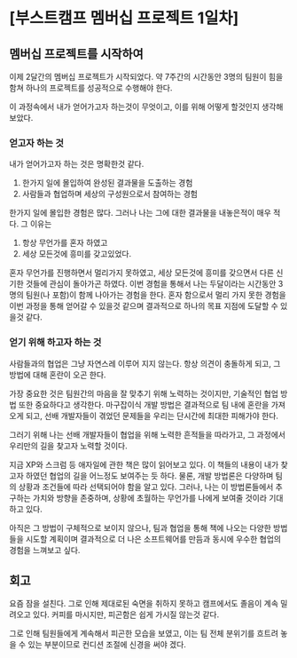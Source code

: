 # [부스트캠프 멤버십 프로젝트 1일차]

## 멤버십 프로젝트를 시작하여 

이제 2달간의 멤버십 프로젝트가 시작되었다. 약 7주간의 시간동안 3명의 팀원이 힘을 함쳐 하나의 프로젝트를 성공적으로 수행해야 한다. 

이 과정속에서 내가 얻어가고자 하는것이 무엇이고, 이를 위해 어떻게 할것인지 생각해 보았다. 

### 얻고자 하는 것

내가 얻어가고자 하는 것은 명확한것 같다. 

1. 한가지 일에 몰입하여 완성된 결과물을 도출하는 경험
2. 사람들과 협업하며 세상의 구성원으로서 참여하는 경험
  

한가지 일에 몰입한 경험은 많다. 그러나 나는 그에 대한 결과물을 내놓은적이 매우 적다. 그 이유는 

1. 항상 무언가를 혼자 하였고 
2. 세상 모든것에 흥미를 갖고있었다.

혼자 무언가를 진행하면서 멀리가지 못하였고, 세상 모든것에 흥미를 갖으면서 다른 신기한 것들에 관심이 돌아가곤 하였다. 이번 경험을 통해서 나는 두달이라는 시간동안 3명의 팀원(나 포함)이 함께 나아가는 경험을 한다. 
혼자 함으로서 멀리 가지 못한 경험을 이번 과정을 통해 얻어갈 수 있을것 같으며 결과적으로 하나의 목표 지점에 도달할 수 있을것 같다. 

### 얻기 위해 하고자 하는 것

사람들과의 협업은 그냥 자연스레 이루어 지지 않는다. 항상 의견이 충돌하게 되고, 그 방법에 대해 혼란이 오곤 한다. 

가장 중요한 것은 팀원간의 마음을 잘 맞추기 위해 노력하는 것이지만, 기술적인 협업 방법 또한 중요하다고 생각한다. 마구잡이식 개발 방법은 결과적으로 팀 내에 혼란을 가져오게 되고, 선배 개발자들이 겪었던 문제들을 우리는 단시간에 최대한 피해가야 한다. 

그러기 위해 나는 선배 개발자들이 협업을 위해 노력한 흔적들을 따라가고, 그 과정에서 우리만의 길을 찾고자 노력할 것이다. 

지금 XP와 스크럼 등 애자일에 관한 책은 많이 읽어보고 있다. 이 책들의 내용이 내가 찾고자 하였던 협업의 길을 어느정도 보여주는 듯 하다. 
물론, 개발 방법론은 다양하며 팀의 상황과 조건들에 따라 선택되어야 함을 알고 있다. 그러나, 나는 이 방법론들에서 추구하는 가치와 방향을 존중하며, 상황에 초월하는 무언가를 나에게 보여줄 것이라 기대하고 있다. 

아직은 그 방법이 구체적으로 보이지 않으나, 팀과 협업을 통해 책에 나오는 다양한 방법들을 시도할 계획이며 결과적으로 더 나은 소프트웨어를 만듬과 동시에 우수한 협업의 경험을 느껴보고 싶다. 

## 회고

요즘 잠을 설친다. 그로 인해 제대로된 숙면을 취하지 못하고 캠프에서도 졸음이 계속 밀려오고 있다. 커피를 마시지만, 피곤함은 쉽게 가시질 않는것 같다. 

그로 인해 팀원들에게 계속해서 피곤한 모습을 보였고, 이는 팀 전체 분위기를 흐트려 놓을 수 있는 부분이므로 컨디션 조절에 신경을 써야 겠다. 


